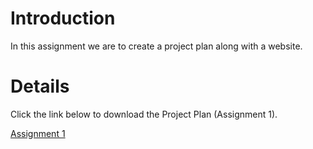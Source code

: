 # Introduction #

In this assignment we are to create a project plan along with a website.


# Details #

Click the link below to download the Project Plan (Assignment 1).

<a href='http://sfu-fas-app.googlecode.com/files/Group-4-ProjectPlan.doc'>Assignment 1</a>